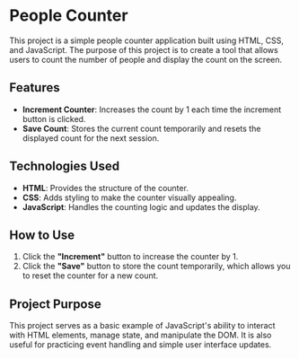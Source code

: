 # People Counter

This project is a simple people counter application built using HTML, CSS, and JavaScript. The purpose of this project is to create a tool that allows users to count the number of people and display the count on the screen.

## Features

- **Increment Counter**: Increases the count by 1 each time the increment button is clicked.
- **Save Count**: Stores the current count temporarily and resets the displayed count for the next session.

## Technologies Used

- **HTML**: Provides the structure of the counter.
- **CSS**: Adds styling to make the counter visually appealing.
- **JavaScript**: Handles the counting logic and updates the display.

## How to Use

1. Click the **"Increment"** button to increase the counter by 1.
2. Click the **"Save"** button to store the count temporarily, which allows you to reset the counter for a new count.

## Project Purpose

This project serves as a basic example of JavaScript's ability to interact with HTML elements, manage state, and manipulate the DOM. It is also useful for practicing event handling and simple user interface updates.
